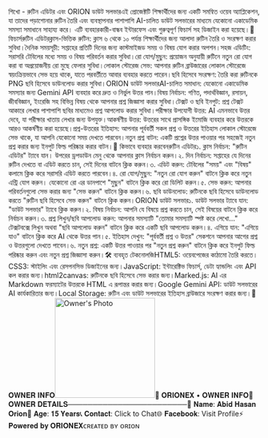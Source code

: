 শিখো - রুটিন এডিটর এবং ORION ডাউট সলভারএই প্রোজেক্টটি শিক্ষার্থীদের জন্য একটি সমন্বিত ওয়েব অ্যাপ্লিকেশন, যা তাদের পড়াশোনার রুটিন তৈরি এবং ব্যবস্থাপনার পাশাপাশি AI-চালিত ডাউট সলভারের মাধ্যমে যেকোনো একাডেমিক সমস্যা সমাধানে সাহায্য করে। এটি ব্যবহারকারী-বান্ধব ইন্টারফেস এবং গুরুত্বপূর্ণ ফিচার্স সহ ডিজাইন করা হয়েছে।🌟 ফিচার্সরুটিন এডিটরক্লাস-ভিত্তিক রুটিন: ক্লাস ৬ থেকে ১০ পর্যন্ত শিক্ষার্থীদের জন্য আলাদা রুটিন তৈরি ও সংরক্ষণ করার সুবিধা।দৈনিক সময়সূচী: সপ্তাহের প্রতিটি দিনের জন্য কাস্টমাইজড সময় ও বিষয় যোগ করার অপশন।সহজ এডিটিং: সরাসরি টেবিলের মধ্যে সময় ও বিষয় পরিবর্তন করার সুবিধা।রো যোগ/মুছুন: প্রয়োজন অনুযায়ী রুটিনে নতুন রো যোগ করা বা অপ্রয়োজনীয় রো মুছে ফেলার সুবিধা।লোকাল স্টোরেজ সেভ: আপনার রুটিন ব্রাউজারের লোকাল স্টোরেজে স্বয়ংক্রিয়ভাবে সেভ হয়ে থাকে, যাতে পরবর্তীতে আবার ব্যবহার করতে পারেন।ছবি হিসেবে সংরক্ষণ: তৈরি করা রুটিনকে PNG ছবি হিসেবে ডাউনলোড করার সুবিধা।ORION ডাউট সলভারAI-চালিত সমাধান: যেকোনো একাডেমিক সমস্যার জন্য Gemini API ব্যবহার করে দ্রুত ও নির্ভুল উত্তর পান।বিষয় নির্বাচন: গণিত, পদার্থবিজ্ঞান, রসায়ন, জীববিজ্ঞান, ইংরেজি সহ বিভিন্ন বিষয় থেকে আপনার প্রশ্ন জিজ্ঞাসা করার সুবিধা।টেক্সট ও ছবি ইনপুট: প্রশ্ন টেক্সট আকারে লেখার পাশাপাশি ছবির মাধ্যমেও প্রশ্ন আপলোড করার সুবিধা।পরীক্ষার উপযোগী উত্তর: AI এমনভাবে উত্তর দেবে, যা পরীক্ষার খাতায় লেখার জন্য উপযুক্ত।আকর্ষণীয় উত্তর: উত্তরের সাথে প্রাসঙ্গিক ইমোজি ব্যবহার করে উত্তরকে আরও আকর্ষণীয় করা হয়েছে।প্রশ্ন-উত্তরের ইতিহাস: আপনার পূর্ববর্তী সকল প্রশ্ন ও উত্তরের ইতিহাস লোকাল স্টোরেজে সেভ থাকে, যা আপনি যেকোনো সময় দেখতে পারবেন।নতুন প্রশ্ন বাটন: একটি প্রশ্নের উত্তর পাওয়ার পর সহজেই নতুন প্রশ্ন করার জন্য ইনপুট ফিল্ড পরিষ্কার করার বাটন।🚀 কিভাবে ব্যবহার করবেনরুটিন এডিটর১.  ক্লাস নির্বাচন: "রুটিন এডিটর" ট্যাবে যান। উপরের ড্রপডাউন মেনু থেকে আপনার ক্লাস নির্বাচন করুন।২.  দিন নির্বাচন: সপ্তাহের যে দিনের রুটিন দেখতে বা এডিট করতে চান, সেই দিনের বাটনে ক্লিক করুন।৩.  এডিট করুন: টেবিলের "সময়" এবং "বিষয়" কলামে ক্লিক করে সরাসরি এডিট করতে পারবেন।৪.  রো যোগ/মুছুন: "নতুন রো যোগ করুন" বাটনে ক্লিক করে নতুন এন্ট্রি যোগ করুন। যেকোনো রো এর ডানপাশে "মুছুন" বাটনে ক্লিক করে রো ডিলিট করুন।৫.  সেভ করুন: আপনার পরিবর্তনগুলো সেভ করার জন্য "সেভ করুন" বাটনে ক্লিক করুন।৬.  ছবি ডাউনলোড: রুটিনকে ছবি হিসেবে ডাউনলোড করতে "রুটিন ছবি হিসেবে সেভ করুন" বাটনে ক্লিক করুন।ORION ডাউট সলভার১.  ডাউট সলভার ট্যাবে যান: "ডাউট সলভার" ট্যাবে ক্লিক করুন।২.  বিষয় নির্বাচন: আপনি যে বিষয়ে প্রশ্ন করতে চান, সেই বিষয়ের বাটনে ক্লিক করে নির্বাচন করুন।৩.  প্রশ্ন লিখুন/ছবি আপলোড করুন: আপনার সমস্যাটি "তোমার সমস্যাটি স্পষ্ট করে লেখো..." টেক্সটবক্সে লিখুন অথবা "ছবি আপলোড করুন" বাটনে ক্লিক করে একটি ছবি আপলোড করুন।৪.  এগিয়ে যান: "এগিয়ে যাও" বাটনে ক্লিক করে AI থেকে উত্তর পান।৫.  ইতিহাস দেখুন: "পূর্ববর্তী প্রশ্ন ও উত্তর" সেকশনে আপনার আগের প্রশ্ন ও উত্তরগুলো দেখতে পাবেন।৬.  নতুন প্রশ্ন: একটি উত্তর পাওয়ার পর "নতুন প্রশ্ন করুন" বাটনে ক্লিক করে ইনপুট ফিল্ড পরিষ্কার করুন এবং নতুন প্রশ্ন জিজ্ঞাসা করুন।🛠️ ব্যবহৃত টেকনোলজিHTML5: ওয়েবপেজের কাঠামো তৈরি করতে।CSS3: স্টাইলিং এবং রেসপনসিভ ডিজাইনের জন্য।JavaScript: ইন্টারেক্টিভ ফিচার্স, ডেটা হ্যান্ডলিং এবং API কল করার জন্য।html2canvas: রুটিনকে ছবি হিসেবে সেভ করার জন্য।Marked.js: AI এর Markdown ফরম্যাটের উত্তরকে HTML এ রূপান্তর করার জন্য।Google Gemini API: ডাউট সলভারের AI কার্যকারিতার জন্য।Local Storage: রুটিন এবং ডাউট সলভারের ইতিহাস ব্রাউজারে সংরক্ষণ করার জন্য।👑 𝐎𝐖𝐍𝐄𝐑 𝐈𝐍𝐅𝐎<img src="https://i.postimg.cc/5tTD0jGg/IMG-20250203-WA0098-1.jpg" alt="Owner's Photo" width="200"/>🚀 𝐎𝐑𝐈𝐎𝐍𝐄𝐗 • 𝐎𝐖𝐍𝐄𝐑 𝐈𝐍𝐅𝐎👑 𝐎𝐖𝐍𝐄𝐑 𝐃𝐄𝐓𝐀𝐈𝐋𝐒────────────────────────🧠 𝐍𝐚𝐦𝐞: 𝐀𝐛𝐢𝐝 𝐇𝐚𝐬𝐚𝐧 𝐎𝐫𝐢𝐨𝐧🎂 𝐀𝐠𝐞: 𝟏𝟓 𝐘𝐞𝐚𝐫𝐬📞 𝐂𝐨𝐧𝐭𝐚𝐜𝐭: Click to Chat🌐 𝐅𝐚𝐜𝐞𝐛𝐨𝐨𝐤: Visit Profile⚡ 𝐏𝐨𝐰𝐞𝐫𝐞𝐝 𝐛𝐲 𝐎𝐑𝐈𝐎𝐍𝐄𝐗ᴄʀᴇᴀᴛᴇᴅ ʙʏ ᴏʀɪᴏɴ
